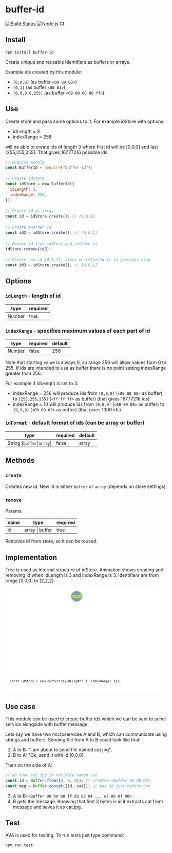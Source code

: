 # buffer-id

[![Build Status](https://travis-ci.org/kmoskwiak/buffer-id.svg?branch=master)](https://travis-ci.org/kmoskwiak/buffer-id)
![Node.js CI](https://github.com/kmoskwiak/buffer-id/workflows/Node.js%20CI/badge.svg)

## Install

```
npm install buffer-id
```

Create unique and reusable identifiers as buffers or arrays.

Example ids created by this module:

- `[0,0,0]` (as buffer `<00 00 00>`)
- `[0,1]` (as buffer `<00 01>`)
- `[0,0,0,0,255]` (as buffer `<00 00 00 00 ff>`)

## Use

Create store and pass some options to it. For example idStore with options:

- idLength = 3
- indexRange = 256

will be able to create ids of length 3 where first id will be [0,0,0] and last [255,255,255]. That gives 16777216 possible ids.

```js
// Require module
const BufferId = require("buffer-id");

// Create idStore
const idStore = new BufferId({
  idLength: 3,
  indexRange: 256,
});

// Create id as array
const id = idStore.create(); // [0,0,0]

// Create another id
const id2 = idStore.create(); // [0,0,1]

// Remove id from idStore and release it
idStore.remove(id2);

// Create new id [0,0,1], since we released it in previous step
const id3 = idStore.create(); // [0,0,1]
```

## Options

### `idLength` - length of id

| type   | required |
| ------ | -------- |
| Number | true     |

### `indexRange` - specifies maximum values of each part of id

| type   | required | default |
| ------ | -------- | ------- |
| Number | false    | 256     |

Note that starting value is always 0, so range 256 will allow values form 0 to 255. If ids are intended to use as buffer there is no point setting indexRange greater than 256.

For example if idLength is set to 3:

- indexRange = 256 will produce ids from `[0,0,0]` (`<00 00 00>` as buffer) to `[255,255,255]` (`<ff ff ff>` as buffer) (that gives 16777216 ids)
- indexRange = 10 will produce ids from `[0,0,0]` (`<00 00 00>` as buffer) to `[9,9,9]` (`<09 09 09>` as buffer) (that gives 1000 ids)

### `idFormat` - default format of ids (can be array or buffer)

| type                       | required | default |
| -------------------------- | -------- | ------- |
| String [`buffer`\|`array`] | false    | array   |

## Methods

### `create`

Creates new id. New id is either `buffer` or `array` (depends on store settings).

### `remove`

Params:

| name | type            | required |
| ---- | --------------- | -------- |
| id   | array \| buffer | true     |

Removes id from store, so it can be reused.

## Implementation

Tree is used as internal structure of idStore. Animation shows creating and removing id when idLength is 3 and indexRange is 3. Identifiers are from range [0,0,0] to [2,2,2].

![implementation of buffer-id](https://raw.githubusercontent.com/kmoskwiak/files/master/buffer-id/buffer-id.gif)

## Use case

This module can be used to create buffer ids which we can be sent to some service alongside with buffer message.

Lets say we have two microservices A and B, which can communicate using strings and buffers. Sending file from A to B could look like that:

1. A to B: "I am about to send file named cat.jpg",
2. B to A: "Ok, send it with id [0,0,0],

Then on the side of A:

```js
// we have cat.jpg in variable named cat
const id = Buffer.from([0, 0, 0]); // creates <Buffer 00 00 00>
const msg = Buffer.concat([id, cat]); // Ads id just before cat
```

3. A to B: `<Buffer 00 00 00 ff d2 03 04 ... e5 06 0f 08>`
4. B gets the message. Knowing that first 3 bytes is id it extracts cat from message and saves it as cat.jpg.

## Test

AVA is used for testing. To run tests just type command:

```
npm run test
```
